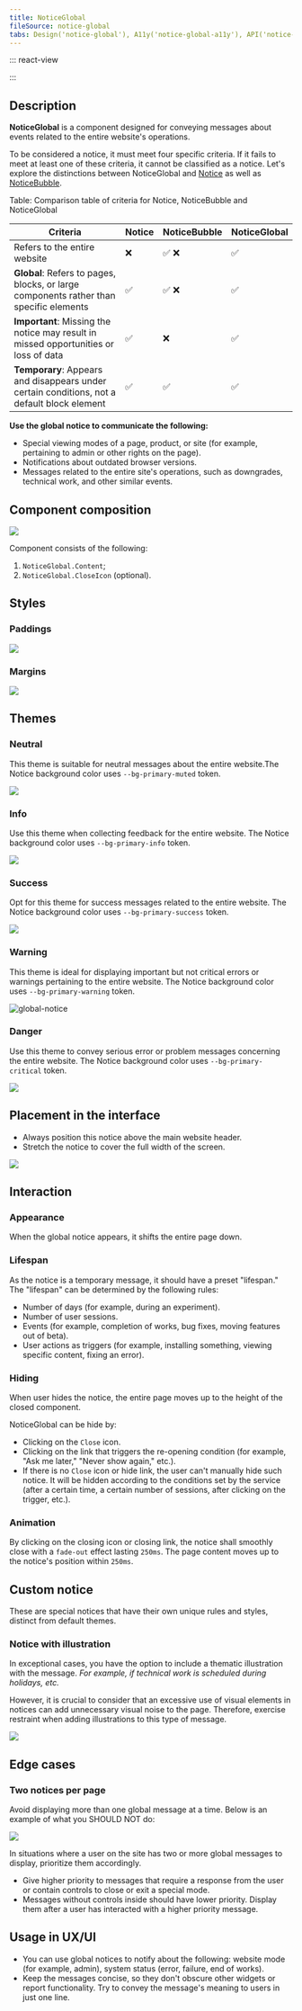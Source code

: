 ```yaml
---
title: NoticeGlobal
fileSource: notice-global
tabs: Design('notice-global'), A11y('notice-global-a11y'), API('notice-global-api'), Example('notice-global-code'), Changelog('notice-global-changelog')
---
```


::: react-view

<script lang="tsx">
import React from 'react';

import PlaygroundGeneration from '@components/PlaygroundGeneration';

import NoticeGlobal from 'intergalactic/notice-global';
import { Box } from 'intergalactic/flex-box';

const THEME = ['neutral', 'info', 'success', 'warning', 'danger'];

const LayoutPreview = (props) => (
  <Box wMin={200} wMax={500}>
    {props.children}
  </Box>
);

const Preview = (preview) => {
  const { bool, select, radio, text, empty, onChange } = preview('Notice');

  const theme = select({
    key: 'theme',
    label: 'Theme',
    defaultValue: 'neutral',
    options: THEME.map((value) => ({
      name: value,
      value,
    })),
  });

  const closable = bool({
    key: 'closable',
    defaultValue: true,
    label: 'Close Icon',
  });

  const msg = text({
    key: 'text',
    defaultValue: 'You can place here your message.',
    label: 'Text',
  });

  const hidden = empty({
    key: 'hidden',
    defaultValue: false,
  });

  function handlerClose() {
    onChange('hidden', true);
    setTimeout(() => {
      onChange('hidden', false);
    }, 2000);
  }

  return (
    <NoticeGlobal
      theme={theme}
      hidden={hidden}
      closable={closable}
      onClose={closable ? handlerClose : false}
    >
      <NoticeGlobal.Content>{msg}</NoticeGlobal.Content>
    </NoticeGlobal>
  );
};

const App = PlaygroundGeneration(Preview, { LayoutPreview });
</script>

:::

## Description

**NoticeGlobal** is a component designed for conveying messages about events related to the entire website's operations.

To be considered a notice, it must meet four specific criteria. If it fails to meet at least one of these criteria, it cannot be classified as a notice. Let's explore the distinctions between NoticeGlobal and [Notice](/components/notice/notice) as well as [NoticeBubble](/components/notice-bubble/notice-bubble).

Table: Comparison table of criteria for Notice, NoticeBubble and NoticeGlobal

| Criteria         | Notice | NoticeBubble | NoticeGlobal |
| ---------------- | ------ | ------------ | ------------ |
| Refers to the entire website      | ❌     | ✅ ❌        | ✅           |
| **Global**: Refers to pages, blocks, or large components rather than specific elements | ✅     | ✅ ❌        | ✅           |
| **Important**: Missing the notice may result in missed opportunities or loss of data | ✅     | ❌           | ✅           |
| **Temporary**: Appears and disappears under certain conditions, not a default block element         | ✅     | ✅           | ✅           |

**Use the global notice to communicate the following:**

- Special viewing modes of a page, product, or site (for example, pertaining to admin or other rights on the page).
- Notifications about outdated browser versions.
- Messages related to the entire site's operations, such as downgrades, technical work, and other similar events.

## Component composition

![](static/notice-global-composition.png)

Component consists of the following:

1. `NoticeGlobal.Content`;
2. `NoticeGlobal.CloseIcon` (optional).

## Styles

### Paddings

![](static/gnotice-paddings.png)

### Margins

![](static/gnotice-margins.png)

## Themes

### Neutral

This theme is suitable for neutral messages about the entire website.The Notice background color uses `--bg-primary-muted` token.

![](static/gnotice-neutral.png)

### Info

Use this theme when collecting feedback for the entire website. The Notice background color uses `--bg-primary-info` token.

![](static/gnotice-info.png)

### Success

Opt for this theme for success messages related to the entire website. The Notice background color uses `--bg-primary-success` token.

![](static/gnotice-success.png)

### Warning

This theme is ideal for displaying important but not critical errors or warnings pertaining to the entire website. The Notice background color uses `--bg-primary-warning` token.

![global-notice](static/gnotice-warning.png)

### Danger

Use this theme to convey serious error or problem messages concerning the entire website. The Notice background color uses `--bg-primary-critical` token.

![](static/gnotice-danger.png)

## Placement in the interface

- Always position this notice above the main website header.
- Stretch the notice to cover the full width of the screen.

![](static/placement.png)

## Interaction

### Appearance

When the global notice appears, it shifts the entire page down.

### Lifespan

As the notice is a temporary message, it should have a preset "lifespan." The "lifespan" can be determined by the following rules:

- Number of days (for example, during an experiment).
- Number of user sessions.
- Events (for example, completion of works, bug fixes, moving features out of beta).
- User actions as triggers (for example, installing something, viewing specific content, fixing an error).

### Hiding

When user hides the notice, the entire page moves up to the height of the closed component.

NoticeGlobal can be hide by:

- Clicking on the `Close` icon.
- Clicking on the link that triggers the re-opening condition (for example, "Ask me later," "Never show again," etc.).
- If there is no `Close` icon or hide link, the user can't manually hide such notice. It will be hidden according to the conditions set by the service (after a certain time, a certain number of sessions, after clicking on the trigger, etc.).

### Animation

By clicking on the closing icon or closing link, the notice shall smoothly close with a `fade-out` effect lasting `250ms`. The page content moves up to the notice's position within `250ms`.

## Custom notice

These are special notices that have their own unique rules and styles, distinct from default themes.

### Notice with illustration

In exceptional cases, you have the option to include a thematic illustration with the message. _For example, if technical work is scheduled during holidays, etc._

However, it is crucial to consider that an excessive use of visual elements in notices can add unnecessary visual noise to the page. Therefore, exercise restraint when adding illustrations to this type of message.

![](static/gnotice-illustration.png)

## Edge cases

### Two notices per page

Avoid displaying more than one global message at a time. Below is an example of what you SHOULD NOT do:

![](static/two-notices.png)

In situations where a user on the site has two or more global messages to display, prioritize them accordingly.

- Give higher priority to messages that require a response from the user or contain controls to close or exit a special mode.
- Messages without controls inside should have lower priority. Display them after a user has interacted with a higher priority message.

## Usage in UX/UI

- You can use global notices to notify about the following: website mode (for example, admin), system status (error, failure, end of works).
- Keep the messages concise, so they don't obscure other widgets or report functionality. Try to convey the message's meaning to users in just one line.

